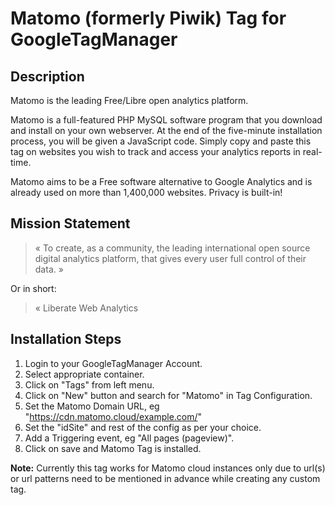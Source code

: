 # Matomo (formerly Piwik) Tag for GoogleTagManager

## Description

Matomo is the leading Free/Libre open analytics platform.

Matomo is a full-featured PHP MySQL software program that you download and install on your own webserver.
At the end of the five-minute installation process, you will be given a JavaScript code.
Simply copy and paste this tag on websites you wish to track and access your analytics reports in real-time.

Matomo aims to be a Free software alternative to Google Analytics and is already used on more than 1,400,000 websites. Privacy is built-in!

## Mission Statement

> « To create, as a community, the leading international open source digital analytics platform, that gives every user full control of their data. »

Or in short:
> « Liberate Web Analytics 

## Installation Steps

1. Login to your GoogleTagManager Account.
2. Select appropriate container.
3. Click on "Tags" from left menu.
4. Click on "New" button and search for "Matomo" in Tag Configuration.
5. Set the Matomo Domain URL, eg "https://cdn.matomo.cloud/example.com/"
6. Set the "idSite" and rest of the config as per your choice.
7. Add a Triggering event, eg "All pages (pageview)".
8. Click on save and Matomo Tag is installed.

**Note:** Currently this tag works for Matomo cloud instances only due to url(s) or url patterns need to be mentioned in advance while creating any custom tag.
